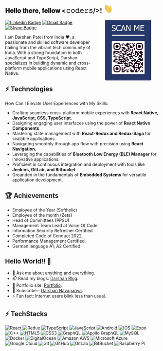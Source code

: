 <h2> 𝐇𝐞𝐥𝐥𝐨 𝐭𝐡𝐞𝐫𝐞, 𝐟𝐞𝐥𝐥𝐨𝐰 <𝚌𝚘𝚍𝚎𝚛𝚜/>! <img src="https://raw.githubusercontent.com/ABSphreak/ABSphreak/master/gifs/Hi.gif" width="30px"></h2>

<img align='right' src='https://raw.githubusercontent.com/darshan-navapariya/darshanportfolio/5836939e27fa9e0949e515e90522b1ebf15aee68/DPortfolio.png' width='200"'>

 [![Linkedin Badge](https://img.shields.io/badge/-DarshanNavapariya-blue?style=flat-square&logo=Linkedin&logoColor=white&link=)](www.linkedin.com/in/darshan-navapariya-5589bb193)
[![Gmail Badge](https://img.shields.io/badge/-maildarshanpatel@gmail.com-c14438?style=flat-square&logo=Gmail&logoColor=white&link=mailto:maildarshanpatel@gmail.com)](mailto:maildarshanpatel@gmail.com)
 [![Skype Badge](https://img.shields.io/badge/-DarshanNavapariya-blue?style=flat-square&logo=skype&logoColor=white&link=)](skype:live:b26ba7b91282600c)

I am Darshan Patel from India ❤️, a passionate and skilled software developer hailing from the vibrant tech community of India. With a strong foundation in both JavaScript and TypeScript, Darshan specializes in building dynamic and cross-platform mobile applications using React Native.

## ⚡ Technologies
How Can I Elevate User Experiences with My Skills:
- Crafting seamless cross-platform mobile experiences with **React Native, JavaScript, CSS, TypeScript**.
- Designing engaging user interfaces using the power of **React Native Components**
- Mastering state management with **React-Redux and Redux-Saga** for scalable applications.
- Navigating smoothly through app flow with precision using **React Navigation**.
- Leveraging the capabilities of **Bluetooth Low Energy (BLE) Manager** for innovative applications.
- Proficient in continuous integration and deployment with tools like **Jenkins, GitLab, and Bitbucket**.
- Grounded in the fundamentals of **Embedded Systems** for versatile application development.

## 🏆 Achievements
* Employee of the Year (Softholic) 
* Employee of the month (Zeta) 
* Head of Committees (PPSU)  
* Management Team Lead at Voice Of Code.
* Information Security Refresher Certified.
* Completed Code of Conduct 2022.
* Performance Management Certified.
* German language A1, A2 Certified

## Hello World!! 🤔
- 💬 Ask me about anything and everything.
- 📫 Read my blogs: [Darshan Blog]().
- 🎯 Portfolio site: [Portfolio]().
- 🔔 Subscribe:- [Darshan Navapariya]().
- ⚡ Fun fact: Internet users blink less than usual.

## ⚡ TechStacks

![React](https://img.shields.io/badge/-React-black?style=flat-square&logo=react)
![Redux](https://img.shields.io/badge/-Redux-563D7C?style=flat-square&logo=redux)
![TypeScript](https://img.shields.io/badge/-TypeScript-black?style=flat-square&logo=typescript)
![JavaScript](https://img.shields.io/badge/-JavaScript-black?style=flat-square&logo=javascript)
![Android](https://img.shields.io/badge/-Android-black?style=flat-square&logo=android)
![iOS](https://img.shields.io/badge/-iOS-black?style=flat-square&logo=apple)
![Expo](https://img.shields.io/badge/-Expo-black?style=flat-square&logo=expo)
![C++](https://img.shields.io/badge/-C++-00599C?style=flat-square&logo=c)
![HTML5](https://img.shields.io/badge/-HTML5-E34F26?style=flat-square&logo=html5&logoColor=white)
![CSS3](https://img.shields.io/badge/-CSS3-1572B6?style=flat-square&logo=css3)
![GraphQL](https://img.shields.io/badge/-GraphQL-E10098?style=flat-square&logo=graphql)
![Apollo GraphQL](https://img.shields.io/badge/-Apollo%20GraphQL-311C87?style=flat-square&logo=apollo-graphql)
![MySQL](https://img.shields.io/badge/-MySQL-black?style=flat-square&logo=mysql)
![Docker](https://img.shields.io/badge/-Docker-black?style=flat-square&logo=docker)
![DigitalOcean](https://img.shields.io/badge/-Digital%20Ocean-darkblue?style=flat-square&logo=digitalocean)
![Amazon AWS](https://img.shields.io/badge/Amazon%20AWS-232F3E?style=flat-square&logo=amazon-aws)
![Microsoft Azure](https://img.shields.io/badge/Microsoft%20Azure-232F7E?style=flat-square&logo=microsoft-azure)
![Google Cloud](https://img.shields.io/badge/Google%20Cloud-black?style=flat-square&logo=google-cloud)
![Git](https://img.shields.io/badge/-Git-black?style=flat-square&logo=git)
![GitHub](https://img.shields.io/badge/-GitHub-181717?style=flat-square&logo=github)
![GitLab](https://img.shields.io/badge/-GitLab-FCA121?style=flat-square&logo=gitlab)
![BitBucket](https://img.shields.io/badge/-BitBucket-darkblue?style=flat-square&logo=bitbucket)
![Raspberry Pi](https://img.shields.io/badge/-Raspberry%20Pi-C51A4A?style=flat-square&logo=Raspberry-Pi)
